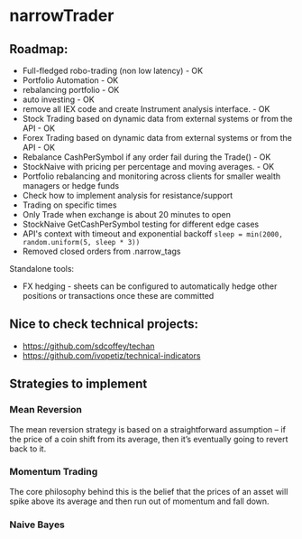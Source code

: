 # narrowTrader

## Roadmap:
- Full-fledged robo-trading (non low latency) - OK
- Portfolio Automation - OK
- rebalancing portfolio - OK
- auto investing - OK
- remove all IEX code and create Instrument analysis interface. - OK
- Stock Trading based on dynamic data from external systems or from the API - OK
- Forex Trading based on dynamic data from external systems or from the API - OK
- Rebalance CashPerSymbol if any order fail during the Trade() - OK
- StockNaive with pricing per percentage and moving averages. - OK
- Portfolio rebalancing and monitoring across clients for smaller wealth managers or hedge funds
- Check how to implement analysis for resistance/support
- Trading on specific times
- Only Trade when exchange is about 20 minutes to open
- StockNaive GetCashPerSymbol testing for different edge cases
- API's context with timeout and exponential backoff 
  `sleep = min(2000, random.uniform(5, sleep * 3))`
- Removed closed orders from .narrow_tags

Standalone tools:
- FX hedging - sheets can be configured to automatically hedge other positions or transactions once these are committed

## Nice to check technical projects:
- https://github.com/sdcoffey/techan
- https://github.com/ivopetiz/technical-indicators

## Strategies to implement
### Mean Reversion
The mean reversion strategy is based on a straightforward assumption – if the price of a coin shift from its average, then it’s eventually going to revert back to it. 

### Momentum Trading
The core philosophy behind this is the belief that the prices of an asset will spike above its average and then run out of momentum and fall down. 

### Naive Bayes
